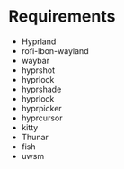 # Requirements
 - Hyprland
 - rofi-lbon-wayland
 - waybar
 - hyprshot
 - hyprlock
 - hyprshade
 - hyprlock
 - hyprpicker
 - hyprcursor
 - kitty
 - Thunar
 - fish
 - uwsm

